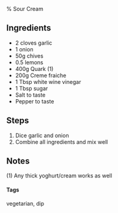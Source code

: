 % Sour Cream

## Ingredients

* 2 cloves garlic
* 1 onion
* 50g chives
* 0.5 lemons
* 400g Quark (1)
* 200g Creme fraiche
* 1 Tbsp white wine vinegar 
* 1 Tbsp sugar
* Salt to taste
* Pepper to taste

## Steps 

1. Dice garlic and onion
2. Combine all ingredients and mix well

## Notes 

(1) Any thick yoghurt/cream works as well 

#### Tags
vegetarian, dip

